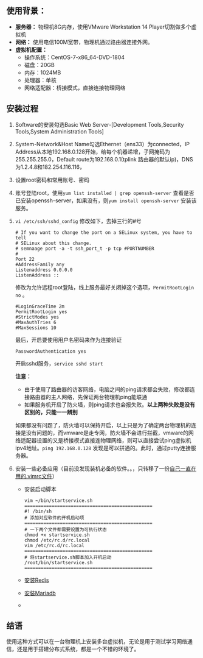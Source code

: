 ## 使用背景：

* **服务器：** 物理机8G内存，使用VMware Workstation 14 Player切割做多个虚拟机
* **网络：** 使用电信100M宽带，物理机通过路由器连接外网。
* **虚拟机配置：** 
  * 操作系统：CentOS-7-x86_64-DVD-1804
  * 磁盘：20GB
  * 内存：1024MB
  * 处理器：单核
  * 网络适配器：桥接模式，直接连接物理网络

## 安装过程

1. Software的安装勾选Basic Web Server-[Development Tools,Security Tools,System Administration Tools]

2. System-Network&Host Name勾选Ethernet（ens33）为connected，IP Address从本地192.168.0.128开始，给每个机器递增，子网掩码为255.255.255.0，Default route为192.168.0.1(tplink 路由器的默认ip)，DNS为1.2.4.8和182.254.116.116，

3. 设置root密码和常用账号、密码

4. 账号登陆root，使用`yum list installed | grep openssh-server` 查看是否已安装openssh-server，如果没有，则`yum install openssh-server` 安装该服务。

5. `vi /etc/ssh/sshd_config` 修改如下，去掉三行的#号

   ```shell
   # If you want to change the port on a SELinux system, you have to tell 
   # SELinux about this change.
   # semnaage port -a -t ssh_port_t -p tcp #PORTNUMBER
   #
   Port 22
   #AddressFamily any
   Listenaddress 0.0.0.0
   ListenAddress ::
   ```

   修改为允许远程root登陆，线上服务最好关闭掉这个选项，`PermitRootLogin no` 。

   ```shell
   #LoginGraceTime 2m
   PermitRootLogin yes
   #StrictModes yes
   #MaxAuthTries 6
   #MaxSessions 10
   ```

   最后，开启要使用用户名密码来作为连接验证

   ```shell
   PasswordAuthentication yes
   ```

   开启sshd服务，`service sshd start`

   **注意：**

   * 由于使用了路由器的访客网络，电脑之间的ping请求都会失败，修改都连接路由器的主人网络，先保证两台物理机ping能联通
   * 如果服务机开启了防火墙，则ping请求也会报失败。**以上两种失败是没有区别的，只能一一辨别**

   如果都没有问题了，防火墙可以保持开启，以上只是为了确定两台物理机的连接是没有问题的，而vmware是走专网，防火墙不会进行拦截，vmware的网络适配器设置的又是桥接模式直接连物理网络，则可以直接尝试ping虚拟机ipv4地址。`ping 192.168.0.128` 发现是可以拼通的。此时，通过putty连接服务器。

6. 安装一些必备应用（目前没发现装机必备的软件。。，只转移了一份[自己一直在用的.vimrc文件](https://github.com/atan135/book-notes/blob/master/%E9%A1%B9%E7%9B%AE/%E8%99%9A%E6%8B%9F%E6%9C%BA%E9%9B%86%E7%BE%A4%E6%90%AD%E5%BB%BA/.vimrc)）

   * 安装启动脚本

     ```shell
     vim ~/bin/startservice.sh
     ===============================================
     #! /bin/sh
     # 添加对应软件的开机启动项
     ===============================================
     # 一下两个文件都需要设置为可执行状态
     chmod +x startservice.sh
     chmod /etc/rc.d/rc.local
     vim /etc/rc.d/rc.local
     ===============================================
     # 将startservice.sh脚本加入开机启动
     /root/bin/startservice.sh
     ===============================================
     ```

   * [安装Redis](https://github.com/atan135/book-notes/blob/master/%E9%A1%B9%E7%9B%AE/%E8%99%9A%E6%8B%9F%E6%9C%BA%E9%9B%86%E7%BE%A4%E6%90%AD%E5%BB%BA/Redis%E5%AE%89%E8%A3%85.md)

   * [安装Mariadb]()

   * 

     

     

## 结语

使用这种方式可以在一台物理机上安装多台虚拟机，无论是用于测试学习网络通信，还是用于搭建分布式系统，都是一个不错的环境了。